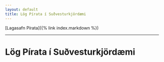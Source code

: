 ```yaml
---
layout: default
title: Lög Pírata í Suðvesturkjördæmi
---
```


[Lagasafn Pírata]({% link index.markdown %})

***

# Lög Pírata í Suðvesturkjördæmi